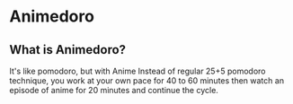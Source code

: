 # Animedoro

## What is Animedoro?

It's like pomodoro, but with Anime Instead of regular 25+5 pomodoro technique, you work at your own pace for 40 to 60 minutes then watch an episode of anime for 20 minutes and continue the cycle.
